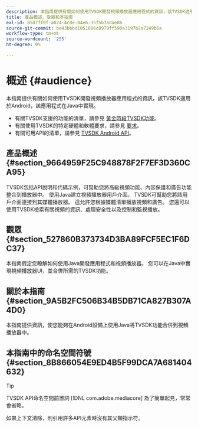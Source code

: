 ```yaml
---
description: 本指南提供有關如何使用TVSDK開發視頻播放器應用程式的資訊，該TVSDK適用於Android，該應用程式在Java中實現。
title: 產品概述、受眾和本指南
exl-id: 85d7ff0f-a024-4cde-84e6-35f5b7adae86
source-git-commit: be43bbbd1051886c8979ff590a3197b2a7249b6a
workflow-type: tm+mt
source-wordcount: '255'
ht-degree: 0%

---
```


# 概述 {#audience}

本指南提供有關如何使用TVSDK開發視頻播放器應用程式的資訊，該TVSDK適用於Android，該應用程式在Java中實現。

<!--<a id="section_FC24E86A2E6442B8A3769160769BBDFA"></a>-->

* 有關TVSDK支援的功能的清單，請參見 [黃金時段TVSDK功能](../../../tvsdk-3x-android-prog/android-3x-introduction/overview-prod-audience-guide/android-3x-overview-of-the-player.md)。
* 有關使用TVSDK的特定硬體和軟體要求，請參見 [要求](../../../tvsdk-3x-android-prog/android-3x-introduction/android-3x-requirements.md)。
* 有關可用API的清單，請參見 [TVSDK Android API](https://help.adobe.com/en_US/primetime/api/psdk/javadoc3.5/index.html)。

## 產品概述 {#section_9664959F25C948878F2F7EF3D360CA95}

TVSDK包括API說明和代碼示例，可幫助您將高級視頻功能、內容保護和廣告功能整合到播放器中。 使用Java建立視頻播放器用戶介面。 TVSDK可幫助您將該用戶介面連接到其媒體播放器。 這允許您根據媒體清單播放視頻和廣告。 您還可以使用TVSDK檢索有關視頻的資訊、處理安全性以及控制和監視播放。

## 觀眾 {#section_527860B373734D3BA89FCF5EC1F6DC37}

本指南假定您瞭解如何使用Java開發應用程式和視頻播放器。 您可以在Java中實現視頻播放器UI，並合併所需的TVSDK功能。

## 關於本指南 {#section_9A5B2FC506B34B5DB71CA827B307A4D0}

本指南提供資訊，使您能夠在Android設備上使用Java將TVSDK功能合併到視頻播放器中。

## 本指南中的命名空間符號 {#section_8B866054E9ED4B5F99DCA7A681404632}

>[!TIP]
>
>TVSDK API命名空間前置詞 [!DNL com.adobe.mediacore] 為了簡單起見，常常會省略。
>
>如果上下文清除，則引用許多API元素時沒有其父類指示符。
